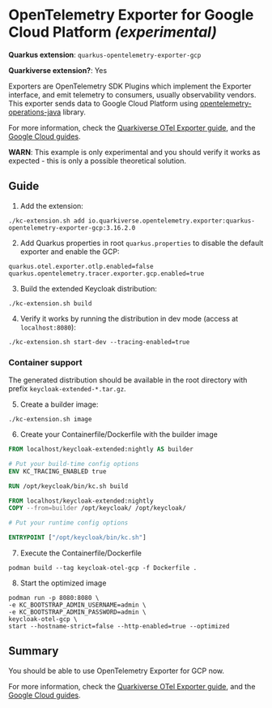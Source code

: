 # OpenTelemetry Exporter for Google Cloud Platform _(experimental)_

**Quarkus extension**: `quarkus-opentelemetry-exporter-gcp`

**Quarkiverse extension?**: Yes

Exporters are OpenTelemetry SDK Plugins which implement the Exporter interface, and emit telemetry to consumers, usually observability vendors.
This exporter sends data to Google Cloud Platform using [opentelemetry-operations-java](https://github.com/GoogleCloudPlatform/opentelemetry-operations-java) library.

For more information, check the [Quarkiverse OTel Exporter guide](https://docs.quarkiverse.io/quarkus-opentelemetry-exporter/dev/quarkus-opentelemetry-exporter-gcp.html), and the [Google Cloud guides](https://cloud.google.com/docs/authentication/provide-credentials-adc#how-to).

**WARN**: This example is only experimental and you should verify it works as expected - this is only a possible theoretical solution. 

## Guide

1. Add the extension:

```shell
./kc-extension.sh add io.quarkiverse.opentelemetry.exporter:quarkus-opentelemetry-exporter-gcp:3.16.2.0
```

2. Add Quarkus properties in root `quarkus.properties` to disable the default exporter and enable the GCP:

```properties
quarkus.otel.exporter.otlp.enabled=false
quarkus.opentelemetry.tracer.exporter.gcp.enabled=true
```

3. Build the extended Keycloak distribution:

```shell
./kc-extension.sh build
```

4. Verify it works by running the distribution in dev mode (access at `localhost:8080`):

```shell
./kc-extension.sh start-dev --tracing-enabled=true
```

### Container support

The generated distribution should be available in the root directory with prefix `keycloak-extended-*.tar.gz`.

5. Create a builder image:

```shell
./kc-extension.sh image
```

6. Create your Containerfile/Dockerfile with the builder image

```Dockerfile
FROM localhost/keycloak-extended:nightly AS builder

# Put your build-time config options
ENV KC_TRACING_ENABLED true

RUN /opt/keycloak/bin/kc.sh build

FROM localhost/keycloak-extended:nightly
COPY --from=builder /opt/keycloak/ /opt/keycloak/

# Put your runtime config options

ENTRYPOINT ["/opt/keycloak/bin/kc.sh"]
```

7. Execute the Containerfile/Dockerfile

```shell
podman build --tag keycloak-otel-gcp -f Dockerfile .
```

8. Start the optimized image

```shell
podman run -p 8080:8080 \
-e KC_BOOTSTRAP_ADMIN_USERNAME=admin \
-e KC_BOOTSTRAP_ADMIN_PASSWORD=admin \
keycloak-otel-gcp \
start --hostname-strict=false --http-enabled=true --optimized
```

## Summary

You should be able to use OpenTelemetry Exporter for GCP now.

For more information, check the [Quarkiverse OTel Exporter guide](https://docs.quarkiverse.io/quarkus-opentelemetry-exporter/dev/quarkus-opentelemetry-exporter-gcp.html), and the [Google Cloud guides](https://cloud.google.com/docs/authentication/provide-credentials-adc#how-to).
